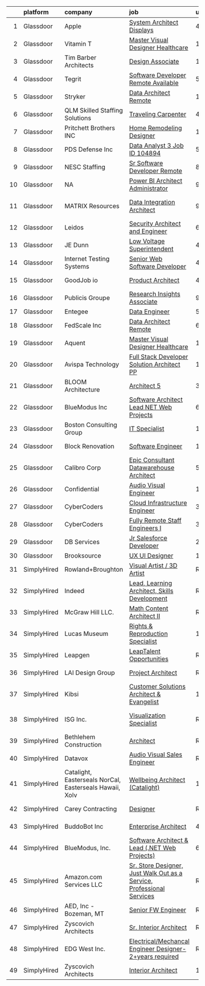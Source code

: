 

|    | platform    | company                                                 | job                                                                                                                                                                                                                                                                                                                                                                                                                                                                                                                                                                                                                                                                                                                                                                                                                                                                                                                                                                                                                                                                                                                                                                                                                                                                                                                                                                                                                                       | update_time   | location                     |
|---:|:------------|:--------------------------------------------------------|:------------------------------------------------------------------------------------------------------------------------------------------------------------------------------------------------------------------------------------------------------------------------------------------------------------------------------------------------------------------------------------------------------------------------------------------------------------------------------------------------------------------------------------------------------------------------------------------------------------------------------------------------------------------------------------------------------------------------------------------------------------------------------------------------------------------------------------------------------------------------------------------------------------------------------------------------------------------------------------------------------------------------------------------------------------------------------------------------------------------------------------------------------------------------------------------------------------------------------------------------------------------------------------------------------------------------------------------------------------------------------------------------------------------------------------------|:--------------|:-----------------------------|
|  1 | Glassdoor   | Apple                                                   | [System Architect   Displays](https://www.glassdoor.com/partner/jobListing.htm?pos=114&ao=1110586&s=58&guid=00000182c45f5eb2a8f478a07f3e9b8d&src=GD_JOB_AD&t=SR&vt=w&cs=1_f690fc99&cb=1661151961219&jobListingId=1008077467959&cpc=8795CF9063CD573D&jrtk=3-0-1gb25unnmkltf801-1gb25uno823j4000-f6e0bb59fa7eb378--6NYlbfkN0BvKrLyj5gPmtZO9T8euul8TCxuuKNOtzRJOomxnwSEodTz2Bc-sPZlO_uSwsktAehyhpH_b5XB4iipvv8w3ntpCVW__GQyEMxE9fM-fu7zEQTzS0yryx6pOlmEuUA6DAKm4GRTBJEBnvr5qz8f4TT7aA08eWVXPEGU2RiMfzVxiFzJ0NLkoTde9DCK6EAEA-AzVl8bk9hFXvJMcDspVQsdaqk3W6Uu_jsVF9OTcKT-TxUGQyZjbhpsbLYACdA5-2zD0zGhj7PLpla7I--a77SVQZvyBdTpSEMS5F4lOwffcsI-VxgqLE8UpUcdK3J7W1-mfrgbMAEHngfLENqzmtUGtZqA2lQhpROL7exfkTZe7EBsuwDPvTor1RaPZihzqIuTITTgNiGrR5FehrkLlwCnAgjhEcXGEELTJWtTcvLmtpn9wuvBTlxN7JBvYmhgTCm9iYlECzps4XUap-uz6JQy2dje2oTojrs4-IAwgwPySdRYHRbJejcuvPC9kV0jqwwqOrwuQ8qGRQCH9pv5Q5uOUdRknxfKmPd3xow-gifQEMOc4Y2rQWrHtZiUtWrrF6w6d7QaDDS72AfgjHgTUPLakopvtxtax_8Ks16c95rrEATLmhLvYdIIzI9HWxXYTAlEqoZA8OGBJc0_h59bKagOF1Rt4VCUrNcaG95WRTMkavCEYqnB5NebG7GbtrxfJgqsTMqORyq4M-3tfR2k8UNBOLKb_8FuM3PCP1CWZ2rIr73BUBNkhD64Evi7iZYMV1HbdO52_i1DLDxaa7hTsuiyRtezcsg7uQxNklPZEj-oI8DWFxHpQO0xeNS1XS3dAgz6v7ssFJOdYgHagpeRHNwsMxtnOqQ4mk6Tls5BbDoeosaEePZnMIrc_ixGsfLTX9pAUswB4_ldZwZJ6M_gDJ_arY1_f2Z_W3UsocYsN_bcBNNs3ZNEGjMeDiejPoz_LsRfzeeJwFyeOg%3D%3D)                                                                                             | 4d            | Cupertino, CA                |
|  2 | Glassdoor   | Vitamin T                                               | [Master Visual Designer   Healthcare](https://www.glassdoor.com/partner/jobListing.htm?pos=125&ao=1110586&s=58&guid=00000182c45f5eb2a8f478a07f3e9b8d&src=GD_JOB_AD&t=SR&vt=w&cs=1_22a3fc8f&cb=1661151961220&jobListingId=1008063446724&cpc=334ABAF5D42DC775&jrtk=3-0-1gb25unnmkltf801-1gb25uno823j4000-c7903db1b94d95aa--6NYlbfkN0DMrcEu7yrtATojKJA7cEzGQ3FdRGWLh0CZQInL4ECGI6k5tN82kdM0OKoro5eXmjp51-KKz4fn9Mm2VpqJDbrB-IsJV-mFwA1MuEDsDQKKgomY_9Cf8EZZYnLbzJ-UVw4bcEdPy9ghwAnchkPPzqv50ge8kL1bQCgMRWX0W0qzJR3MsJaRAriKhjG3hmazwv-fVYZgvw_Bmev4FZM3qPv0vmHZVpvj9AwrkBIciIhGSSQQhDTsPQ6Xo8JVH3pGWImApPeWY0U4cGb4nXA5EQd1VAMU0iK3ac81qvntElsZelF0GjtPx_BtINdUr2dXGCPDpac2U77dJPv_jtuDluNA3wANXXQh-diVs-pF9CwrjCw6VO7wcFPmNzuQXoksjBa1y8oPLieTWZh11azTRnchym_9fkvUtPeL2847rqaIN2SPt2bphlGAMbZt3iMmcHhIWacfvZdrgZofPvGdNTFT7KlCGJj4mlk%3D)                                                                                                                                                                                                                                                                                                                                                                                                                                                                                                                                                                                                   | 12d           | Remote                       |
|  3 | Glassdoor   | Tim Barber Architects                                   | [Design Associate](https://www.glassdoor.com/partner/jobListing.htm?pos=105&ao=1110586&s=58&guid=00000182c45f5eb2a8f478a07f3e9b8d&src=GD_JOB_AD&t=SR&vt=w&ea=1&cs=1_8f706f00&cb=1661151961218&jobListingId=1008067407494&cpc=3490D71336BF6258&jrtk=3-0-1gb25unnmkltf801-1gb25uno823j4000-f8bd31463f2ea918--6NYlbfkN0AavqT6D-KrFs7weYW80bmXZh14RGnem_zFPjvuR1A17iieoN8hpbuztd1PTNH3zfs7E6J19HmruK3iImlsHJkZmA2mfTlojSAMaN7avqNmvPlUtgvejSQU6rySOjsdctvfyFkE3rSQmowB0p7yf1Sty8gI3yCILmdzKFdJFolSJgrVp8VvyTc5hLXjpddv86FeTHQxRL8vrxzAzOqT8oIKDG8bvmsmm1JOLn4_U3oshr-P9U4FRBxOlJlVcqLkX2maGyWdt7C9rkw1v0XFXCmarnR6VVp_01wR9vJjZsTZxmfi8nGktzCSQ8NbPqv2DrT0Guh63aJOLH_6xD_RxYtJ8JEP1n8LNfx5YrjFzpKTq383dgnpKUdoSjD_v392YBermunVNUqmSgyZa5LEUI6D_SjQTzFO742ZFiTjzOPzQy_8vuKCXv0PrQMw41rdpUcEmi-z3sreoGDxoNQG0COCZUwf_T-pGpmIVbnSl-HJ98KW-gCZftxX_RWTzznm5o8%3D)                                                                                                                                                                                                                                                                                                                                                                                                                                                                                                                                                                                 | 10d           | Los Angeles, CA              |
|  4 | Glassdoor   | Tegrit                                                  | [Software Developer  Remote Available ](https://www.glassdoor.com/partner/jobListing.htm?pos=115&ao=1110586&s=58&guid=00000182c45f5eb2a8f478a07f3e9b8d&src=GD_JOB_AD&t=SR&vt=w&ea=1&cs=1_0d27bdd6&cb=1661151961219&jobListingId=1008074129417&cpc=6FC5BA77C9A4CD78&jrtk=3-0-1gb25unnmkltf801-1gb25uno823j4000-31ea58efc222df99--6NYlbfkN0BYTXhm1cbXLAspEfzBkuVxq2TVVktJReCYtVkqu0WvP24Gm3Dxy7MDa6OJSrO0xO6C66tfxA8ttbJfLdpWJkOgdtvkYOy2-vXX6QsvaM9J3wudpgQJfabM3wvw393EsEKyI2j8r-2wX6ovTATJdOhRulDCxWlu-ACK69X5QuY6KgD_QcQy8D0VRgb4a4kmfd1_8srjrwHan_8ds0gBR0_R08sk2AdzKdjakGZfZocD2BSMR-7TPg43lOxqCA8NK5Rbx_FXXsBTmx_8RnjszA233sjtZOdi7Hl70GsX6I5DA1U-EkMg2k3pht0Xc25N2LpJAn2q-wY4rLQepC_cc9zS_adXEwbBko6QGKtr9NpjhmyM95e6Bt4orHfYM-HmxbF4AVlsaC5OoKWxay1J0HxmgLlgVeEl7r424byjjRk0R8ZynnTULbfZ6EtM3emF_zLzagKzaDSYtZoHJSmSDakx-CsoORhxa2EqRm9fTOjfQILvZ4WVkKjiqjooUBZU2ZxnrE1U4NgIqw%3D%3D)                                                                                                                                                                                                                                                                                                                                                                                                                                                                                                                                              | 5d            | Remote                       |
|  5 | Glassdoor   | Stryker                                                 | [Data Architect  Remote ](https://www.glassdoor.com/partner/jobListing.htm?pos=119&ao=1110586&s=58&guid=00000182c45f5eb2a8f478a07f3e9b8d&src=GD_JOB_AD&t=SR&vt=w&cs=1_2daba5ef&cb=1661151961219&jobListingId=1008082755386&cpc=654405A9B1E0A9F5&jrtk=3-0-1gb25unnmkltf801-1gb25uno823j4000-362a5d24adb281af--6NYlbfkN0DDb2HBbdgERfTLVhW415YjhZ7zErQZ38tY3lCcTrqyrs2mBnBskfi5muEc3bbt5s9YgCohieUqzyiblkUs2gnH74IpCJFrwLLP8gGQUHefikZRha4SQs5dkOc2U_vd9wydn5yech3fHou46ZKilgXhpCYtNjC7A0Jy_LW7-EA05_HZ8hZgfM66dLYE8Z8jqwNeEGbA1p_4auh0EHrUMpkM_6MZ93BbGXp5L1c7b-lZcjvrPW6EGadtTwGCZJn9Ai61bR81CN6EeSs8OeOrJih4UGdml7F5bYczc9uqbWkxPrwtN0qNklKFqV-G-O666mMrmeAfhLc1PJ4wTUcT9cS5BjCM3t25TfJh_aLd5mmVaiECaHyTgjBzsFzi_EHKtsGhZwxbOjxQEzSs5D1TOAa5NRDnKNv4B9zUFkX7wapvLDmWlrNRw2RCID1RAOVMDz3KVie79mOBno6XaeT-OK60nAEkidfWlhRAc2ld5eFbpgsGPN6LEzOna37NEHFb6m8Xklr5JDHOoOBWXxBRyEcDXyk0mw-X5ZKqPH-fUdGS-ATeDQKmnMEfzkUPKIFP9Hscug98i-dASUkSnN4ypZSxC1OwGNEJVwLTMVO74UPsw7YwZ0wAY2HPIbaLuJ4byMc0Weqvz6VdV9HL80E6Uu1TKHH-FLmg8f9M6FDzP1gk3-cK5Y7ka1f8pMnJBOSEEZ0k2kByMnxfujeMabKT_FFmtwgUwwyamalmBbwO9Qrkp4ni6kVV8JJx47mQwlsQ1zhZl4wPiymnhW-LfgbMVl04203E89pCl5zYErb2q2RMw7rz9wmRPk1iWrEtDO-k98-TLuANZI6lqNtriq_s05X4LuFWjHYLUI1nA4TffhfEjMtXqBbA2upbxSMCkpAgd_tA3U0XOjGyJ2OC1JFRtTFqH2HJrTR5bFg2BoFWYnS2mIit7G3xV69mF8oMFVCC102x7jlp2UtMbsM3ecyeQpKfpfF92LNdtN5ZmTeZSaIWctXPKL0JkOZMj9FaOGEXcQhutZFNGxDhcmkUNn9FfAUe1Pa5QsvU1EHkUey0W_nAJw%3D%3D) | 1d            | Michigan                     |
|  6 | Glassdoor   | QLM   Skilled Staffing Solutions                        | [Traveling Carpenter](https://www.glassdoor.com/partner/jobListing.htm?pos=121&ao=1110586&s=58&guid=00000182c45f5eb2a8f478a07f3e9b8d&src=GD_JOB_AD&t=SR&vt=w&ea=1&cs=1_d4ff68df&cb=1661151961220&jobListingId=1008076516864&cpc=A0637F14311B9419&jrtk=3-0-1gb25unnmkltf801-1gb25uno823j4000-00e2e6d384b6cbfb--6NYlbfkN0DKXaRfeGA8wdsD9O9dFwPagCIzD_QSZuBV7hg2kQ2Cn0S1nlYJPUEizikJYWf6Un9Upptt30VYJwwPISGPwqcnT6evENpVPauwHuzVK01TeJzUWgidmsxK680gxr5L1MvL9BlOdRUNckk2_TNrvxJi15NovyqO7uiVQTbZCsidG08zJLjff2JPnaPVafYhaxt3YrP8k-nxonNZtBZreGLChqfzeD2BbYzi5EM6NSmozLYq4R8wwFWs2hSQieTX3t2b0o9KRM3jTqYpM1peA0V7tereIuaiIS6G0r9cVn82B1eTW-VCNzD_C3XUmr28lkXksJC0jUX97cTcdMaVOOMidHKtAaT-0D-IlmbQqn9ShqObCIbE1Oizkien73BJeeauIu4Sc4NQOss6WT6qVeQWuqA7wbCQ--e398XrlrnaBiEJu5wHqqsrNnVi4wLsnP3ipGNPCfLfBIgnO-F7rPWRjCtyAqWU62zQwBsfKjS5m52FmYbjWoJcaPRXC8KDuXjBN1x6Vxtwbw%3D%3D)                                                                                                                                                                                                                                                                                                                                                                                                                                                                                                                                                                | 4d            | Oklahoma City, OK            |
|  7 | Glassdoor   | Pritchett Brothers INC                                  | [Home Remodeling Designer](https://www.glassdoor.com/partner/jobListing.htm?pos=103&ao=1110586&s=58&guid=00000182c45f5eb2a8f478a07f3e9b8d&src=GD_JOB_AD&t=SR&vt=w&ea=1&cs=1_896cecba&cb=1661151961218&jobListingId=1008060278978&cpc=F247FBAC66CE5067&jrtk=3-0-1gb25unnmkltf801-1gb25uno823j4000-63bd5aaabb883808--6NYlbfkN0DZZww-p_mr8GWlqIRBY21Wjl_Fk3kglyx5_HcxykVqwSsECBUlGZCPqJlhYJV1NKCtrxq87MV3IvxghsId1mIUdRFdPn2m3ZGInI8Yd7cvkTEKceEscubKs9_mj9SasMefID5h5_rYlWFLJahdnVMVv7FkZOVfSu6GgmTj3gWzaVK-1gxC14aUT9iljIVc7KqzeO0WGSk2RY9dV5XEUp_Uq8hTp0XOJQSTiSehWtb-cXPzYW58pPatQB_2iNt567ZAwZu3aVbkO6QjCsameQTqTVF_7lf44gWfNf9XenCyckX93x9dFQhPFTPRJRCKHkqYT3_opRSKaVMCuvRg40z8t6AbbfRwqProZFcByyp2P3oYggzKEVo1rX6pdchreM4P6xXHxr-smDMocxrPz4OfVIZdfxSYFVbmEfjSrzdDbPVTltmWxhhvvI9hh0aJgkpOI11C-qBctPRDpwRSxSokyMQtjF-CC-W_VPX5AZqgF2L8z-eR380DrrMsdF_Oh-Ehe5_KlJ_pbJauVOeg7pjT)                                                                                                                                                                                                                                                                                                                                                                                                                                                                                                                                                       | 13d           | Bloomington, IN              |
|  8 | Glassdoor   | PDS Defense  Inc                                        | [Data Analyst 3  Job ID 104894](https://www.glassdoor.com/partner/jobListing.htm?pos=129&ao=1110586&s=58&guid=00000182c45f5eb2a8f478a07f3e9b8d&src=GD_JOB_AD&t=SR&vt=w&ea=1&cs=1_63a51920&cb=1661151961221&jobListingId=1008074240067&cpc=334ABAF5D42DC775&jrtk=3-0-1gb25unnmkltf801-1gb25uno823j4000-489bbf4bceaf57d5--6NYlbfkN0BLQ6hkz6GMEPsiDV6dZwFY4wMBUE_AioakCFmtqBrqGrxCtQ4UOaWb1H3TF5yZ3tjqQyMUSFlADTSjqazXr9_wuFfIryfEO0PmnZZRvkVr52_puW6ooDLyWZMuR9qBKnpDZnNDX9tckuHTsDTRjNEUdXR-o1_N-9AtAT-Xtrlt-nPhTfkoBsi7yORQ35rgqP9oG993Q9nInEGDJWy-cpPy-TXrPgjMPJjs2t49IkNuPIcIgNEqDBSkIVCeptlYqShVgMQyT97s4FGfw778dOIa9xFONhD7KZNyqk1xz2333bIGzdtJNfDP3o8xqrDaEAXZ-Uo6srpebJcWthxzO6G73Nb4ESAFzjLSEe1q3458T4-AO4g7mKrT4uKDt4as8VkQ_45NWr1fl8yw0JmprFjTBItmhsrGjh2RQCzr6s9Dx9euNwDdf7DFfIp9q98xsRkn_tXSevAe34Go-rEt9ELYBxQWsKUjg6pQdAlM-NSq41M0-8Q9UQYTFFLafJefJBZ68mtNrxYD3w%3D%3D)                                                                                                                                                                                                                                                                                                                                                                                                                                                                                                                                                      | 5d            | Orlando, FL                  |
|  9 | Glassdoor   | NESC Staffing                                           | [Sr  Software Developer  Remote ](https://www.glassdoor.com/partner/jobListing.htm?pos=126&ao=1110586&s=58&guid=00000182c45f5eb2a8f478a07f3e9b8d&src=GD_JOB_AD&t=SR&vt=w&ea=1&cs=1_ec8b77ae&cb=1661151961220&jobListingId=1008069692250&cpc=451933188B21919D&jrtk=3-0-1gb25unnmkltf801-1gb25uno823j4000-6c5246348ea2b081--6NYlbfkN0CZaM3qCFOpL_Lemb3iVULeNtfhWBcbvvoDwAxh7TM4kSMvzkrej1P0tLgb1VjA5MIMDSRArbB1jvfFefeV7ppSl-U5eXZ9C_BVtKecR_nZOvdFS_IJHOEMiIHImEfShpjUArkquuh7tr5FmiJ-z66GqfzzITiLsfiNJMfvVTU12ywyX9HasVj338PwewgMoQJKi0WWJyNH5wHGZNrogBYSmSBSPgD23-SKQ0MSgvYxIJCT7XJKI9_52JLef40pqLgAJ1VvpupBBXkjHA5eNgM0MBf46QO3d0dGVxtiQypYGvjvFMqKZav8Pj46eBCUYrnTje6ksYSi9E5_QA7BW_dkyXoe97kP3PeIB7_MWoAY4l7pLGTmKS7iWRjlZj8Z0HYH808s7FtvLPBxMQn3rJTc8W6EEeNmB8hLBnZSpnmCEDofeFBm2jElJiesLn_BisJMm1sUYKkUZqAbY0LIdathXoE12cJkgNiYFZXw7YmfVraRJzY36FRnWluVBAZPe8yTTzWRMAYKXg%3D%3D)                                                                                                                                                                                                                                                                                                                                                                                                                                                                                                                                                    | 8d            | Remote                       |
| 10 | Glassdoor   | NA                                                      | [Power BI Architect Administrator](https://www.glassdoor.com/partner/jobListing.htm?pos=116&ao=1110586&s=58&guid=00000182c45f5eb2a8f478a07f3e9b8d&src=GD_JOB_AD&t=SR&vt=w&ea=1&cs=1_40e52c97&cb=1661151961219&jobListingId=1008069089979&cpc=56C4EA4A1A191A49&jrtk=3-0-1gb25unnmkltf801-1gb25uno823j4000-23f1cd14e682bfad--6NYlbfkN0C0ypVDY4-8ByenE0etoQUbEbmqUK4CxMugKcitdDNcCV-e_S8PxCvOE8W52me5AlISrs2ojzLyL_StD4M3QQyFFP38fAVH6k6UB3--yGC9motAeAsZK7DuUftlnm3Ey8s-jTbcARPfdWFOmNRWPHAIr4CSoxpRLRKVNmr3JWPIcI0eYmafDYT7LffR5lD_4z9_Wd2GS5wgheqq09aSDCdZYgofr7cBL9fiuuZubxvab6-UtthD6zE6XDcYdt8w77tzFnPHPW94fUyWxOMx27sU4ayIjHarNjj6JjAF2E_jI6fVZHQ5Fmghxzq9wMyD2e7VqQossz_ZoJaw7sacWqDiF77tdPwkkWMPVwbTajJEeyrt2G0ESWV3gVza_FkGnj4jaHy9SV_0oD84ux_Ki31ctbAW7aoym1VYCe1NK8235BH4zRfB5C49ACp32sV0ZYmC_1kX0PK0i0FxkR7f6cEDAlZ0StT9FQVa2Q0b1GdDy39CpCDNDY1aNHwEHcspLeNQhMPTZUz5c2ZsYXamen1N)                                                                                                                                                                                                                                                                                                                                                                                                                                                                                                                                               | 9d            | Remote                       |
| 11 | Glassdoor   | MATRIX Resources                                        | [Data Integration Architect](https://www.glassdoor.com/partner/jobListing.htm?pos=130&ao=1110586&s=58&guid=00000182c45f5eb2a8f478a07f3e9b8d&src=GD_JOB_AD&t=SR&vt=w&ea=1&cs=1_ae4c7e5c&cb=1661151961221&jobListingId=1008069361795&cpc=3BA4CE39D5B5DEF5&jrtk=3-0-1gb25unnmkltf801-1gb25uno823j4000-260257a4b377b842--6NYlbfkN0De5ppvndiyxA0pMSLQzOe_j9Mra0KF_8EhxTxOKXtZIfhM20E97mGJuSEbq9mCfhgcJNesqvsBY7kWyq7Plvv1YKLtyqiJ4rtSNurur6LO5ji3RL-LQgFdrHrVJVNdi1_5kjAHT6TJ-GdScHz5nMGgPNup_K22F4XRee-IUgSWE3__rUTNcOGt_xK-_PJCWbWpWbiOYjMhc72cUvz1crAGQNSJf9Z7nxAPD-N-1S83SW3w-12qcM6j8soAAzygl6Xru28C7HmTw4xbrjuykosVbj5uHGAXR5q2en8sE8ytdJTS06nkRu_76ESkmBs2Q68B-2Qg6Tz8gNRgpO1clhlkqz-TbpgxpVrhYj5qoDF-jYuxCE60oYdNGPoRiNvBe0zOYL_vJpK49OWZrcZlBicnEjoqAdr7LEp4_D3yRzaIKIeCXTPcBjCH9Rlh_G1s2UzGUhhOjNEfuJoFedPfea4-eL06Qnh-KWD6HcY36BWRDG1iOITmp9lMPLYqP4UhWPBjicbGuBbo5HVLCE2jlazaY5dh8eKUm2A%3D)                                                                                                                                                                                                                                                                                                                                                                                                                                                                                                                                       | 9d            | The Woodlands, TX            |
| 12 | Glassdoor   | Leidos                                                  | [Security Architect and Engineer](https://www.glassdoor.com/partner/jobListing.htm?pos=110&ao=1110586&s=58&guid=00000182c45f5eb2a8f478a07f3e9b8d&src=GD_JOB_AD&t=SR&vt=w&cs=1_cf4cd97e&cb=1661151961218&jobListingId=1008072241063&cpc=BBD63848FB84346C&jrtk=3-0-1gb25unnmkltf801-1gb25uno823j4000-514829633d5892a1--6NYlbfkN0CZUO70VSdYKA8PR3jfrSh5ljhqJhfDt0PzQCMubt8cRihWbmqO_-Ccw6DGinMZCyJNZYHl1U-Qw2gY8gUwfG5N_yozHr8lFdihIOCfHHMXFRy-f9A6uTct50S8kxQFGRH-EkzTloDGtlrHVOpx6Uxs5-E5lurLFlD2mAlZ3JMwWe0FRQs6-7T9n95HD7h-aor-xt_EzjcCktd90TijaSQfcqsu9RFBZ9cIyy03moqaEKN7-aQUr-Ijcs9L-mfmedpz-b-ta6H_lWY81jBsoJsPZ4C3_7VVab03Kjiz_96tvDC4xHwBeJCmzR4MtAX61UF-Grle6r12WOkreN_Vw3NW_7iwnR8pxR712Xqz78r6dheGUXRe_0j-nB0Wa-3Sh1kS5JLxMcctJUNcGCf8lrR51vRhu-giHLNyJY6ZzkW_3YexBvHGHKxIxputuMgSNvpsDnv3pJ1PPVU3d8iYtqv4zzkHUK9muVTfhDs-w1DtNheAHlQrfpR8kOSMY9Hf91do_6z2kA1qEZxbMp0wH2SGfgpw4qXDrKRHMDfc0-KLoH8LcTabqagiEf9lbmufpI-kVGbgCrTIHIqFmhargYu3unOr5iEzbKeDn2eSmfCZLHPwat9pcugUBYNrvLiF43E%3D)                                                                                                                                                                                                                                                                                                                                                                                                                                       | 6d            | Huntsville, AL               |
| 13 | Glassdoor   | JE Dunn                                                 | [Low Voltage Superintendent](https://www.glassdoor.com/partner/jobListing.htm?pos=111&ao=1110586&s=58&guid=00000182c45f5eb2a8f478a07f3e9b8d&src=GD_JOB_AD&t=SR&vt=w&cs=1_8cf1313a&cb=1661151961218&jobListingId=1008077254171&cpc=F1339989C5CB8906&jrtk=3-0-1gb25unnmkltf801-1gb25uno823j4000-a0287fd55d88ed57--6NYlbfkN0DYI56SX3EopSa7c9qv4Wdygz2nQUpl2yirCqvJHtoCg2fNm5cSUWLUZFqR96YPxWERBZb_NRDhrudLW2Kc6qRmL52M3d3PNm3Mmitn4U8VPikStV3Gphy9Mmar7b0eouumUxCsRL7wrke6qR0rcfD2msDaEPaP75-tkiV6nd2hKZhAj1URgwfInyFVfmGF8gk-UO6keLw5vkMLPhE3dUXsj0TKEtRrYKkEYEMaxpJpmlMFkHlLhxXMlJtAn3LjX2_QI3XkvPOL_Wvw6eM8lEnit34b_bxqEJlzukRwuUzBzMyZ3Cx1DsHXzRy-rlUev-FHbzq_zHrjY6dXfTv9WRYd30s29KTmgGthejGmio-u1uXzaepP7EVeePLlqOZmIfsKBohkPMIVDPVnyktYiG8cOVMhMtJjS8QxGvDll1Pt__4sWiqkhbqaf_3uiG1blra9CwX6QU7qSi31VbWf_fRM-w6DJlkwyywdEQqV8h1tPfxJYPeNZdcwkJn-vxagJdKoCD2Vu70G2fKVp3aDrr80bjAUuQjYGI4F5m_8abzKYAoDjxb5HefBSU7LbhMS1F2Fyd7WZcMrVmrHQgK3wg6NO5tUZcpzyH0%3D)                                                                                                                                                                                                                                                                                                                                                                                                                                                                            | 4d            | Iowa City, IA                |
| 14 | Glassdoor   | Internet Testing Systems                                | [Senior Web Software Developer](https://www.glassdoor.com/partner/jobListing.htm?pos=109&ao=1110586&s=58&guid=00000182c45f5eb2a8f478a07f3e9b8d&src=GD_JOB_AD&t=SR&vt=w&ea=1&cs=1_81798bb7&cb=1661151961219&jobListingId=1008076406966&cpc=F1F9710DED3F09F8&jrtk=3-0-1gb25unnmkltf801-1gb25uno823j4000-a7b452bb63057b6a--6NYlbfkN0BTy4Vq3kUv-8E8fBOrhZt-7WJQYqv7u2ur6JnxlE7nq0Vi-lP5L835hrw_I1YmB2VU5ZPvCw7cPxiWpdEhqg953uWLN03te63iXEQbC8GQ5J0S0XGyXiWpcWQH1L7_nClidTCKW494VyvibW0Sx0nMiuaXQ12g_d0jWGpC5gwM4cDlkfAfFx6YoY9Mfnp_AHubipsMqhyDJH4V87dVAR6G-A0WfBEae1iRgNTaSuQTNUBVpLvCm4qrQVfUdtjGXtzfgCxCpBj5t2iYbVEH97eiFjg9luE_K1sKDoLgJlEscYmzNw5U3Y7JdlwoI0v0R_c8AhAvHT8H0rUynjx2ZarKfI1h4Wr2Km0yFU_RciYMsgdnMABxQrfHXr8FwHstV6RhvUHcpImEekxj6s1WxNRZTaz80vALfzpaMDSJBCDWVJ0SKfnxbsQdqjsdzBQVAvqyCQelZ2us7m8hatbzXxtPkydTA7hwnicUnt6dY6vcx-QrcUue1OnNxkdxSdvgQJFhHmeUjCuQWg%3D%3D)                                                                                                                                                                                                                                                                                                                                                                                                                                                                                                                                                      | 4d            | Remote                       |
| 15 | Glassdoor   | GoodJob io                                              | [Product Architect](https://www.glassdoor.com/partner/jobListing.htm?pos=104&ao=1110586&s=58&guid=00000182c45f5eb2a8f478a07f3e9b8d&src=GD_JOB_AD&t=SR&vt=w&ea=1&cs=1_3e0eb6e3&cb=1661151961218&jobListingId=1008077013812&cpc=9CE383C263CE1797&jrtk=3-0-1gb25unnmkltf801-1gb25uno823j4000-be8195c771d23e7e--6NYlbfkN0A-eM-8zQmqxQkbCPpjyO_R1nvC3dWyZdH4WDfPbAqpRWMKG9vGIfMbePwRESgFm_GTtty7-doaqSUm5Jw5pYkUIGY4qvaRbhvM4-N4BcYfBXUKmVjEDcQyXmfyqcS3LJzFGzh4oqHDxJUcX5POxZCiZLtmYyIghOs0hEzXV2Jau4Y1GKZlF83jFUM9Qh1bM3M1Bb1NqacX_jcOzyquFaPdhlSabo2T3MpEs6ctlkFTKfg8Dmz8UszmqPeV1krVlfIsL_I42_dfsPEg-6gR-S0WNaG0ftK011OXS5Sjr8nCRmkKsfieG3zNJpqlBdp34txqUfdD5W9RsLcnfWB9Ni31c1vlV1ntwQfu-GDAYrHuGKggqjlf-7Lf5IU8liIMce9pwG5E42J9_PAvj1PdTE6-dET4QzrIdhWBgOJ9b2Fy4eAEUiJJVNFCewwZqcgRHlCHcx2c77m0Wo8cZZks_fiNeNXh2lJ85sy6LTWWkJkKT61gWpvAbyEA5EmtbwD5688%3D)                                                                                                                                                                                                                                                                                                                                                                                                                                                                                                                                                                                | 4d            | Birmingham, AL               |
| 16 | Glassdoor   | Publicis Groupe                                         | [Research   Insights Associate](https://www.glassdoor.com/partner/jobListing.htm?pos=118&ao=1110586&s=58&guid=00000182c45f5eb2a8f478a07f3e9b8d&src=GD_JOB_AD&t=SR&vt=w&cs=1_7e78be79&cb=1661151961219&jobListingId=1008068705966&cpc=6BF42D0955AE9A34&jrtk=3-0-1gb25unnmkltf801-1gb25uno823j4000-0d88b01f221b7e96--6NYlbfkN0D_XFSRfOpY7hhzl86VUrgfgdzYRVdqdkK81Ka1OFk9uoBeHTQ5PA0c8DCk8CaDkiYe2LGuFCge0CX6fOQjtHQ4IBYP7sF9gOSAz1A1uDHCTJvYnMsY7VSjxmRPfPp0TuZd9ViEeqw3mAF_7m0zBq8nF0nCeXQoECr_qAGb-4bZ2pfEXjCYEPYfC06MtxPvvK_ve0GKItZMeuyrjiC3_kMFMxc2NYlsmmlrr_5qz4PPfvl5xCpp4yuYQrasQ-p2MDteJJqvUhANWxKFFtrqB8GklASyWs8JS-8d_Mf6KVSzxocFhMNbmKQt8PKdI2xdv---AN0a2FtKQKzszkSzhCOJH5EXC_hvZyiX-24lBOLsCil2ZR__v6szcnr9EO2arD24QDPnXVIVEQnfRhjrwWYd3ijCO4qE3RxUSGvlcnU64n_wPlEUVQ95TdoD3DjE2KcZ9FAbLgdQt5OKLVMcnpsJmntuKg_wHatMeoSn0VGdVqFLzcwJA7efJRWP0OkM8DjjdcldDEM_NnwZ5n29xWAdfGWpEkhn_xOxaeQF0RcU67wPCesYmmQkDyUNzOqJYl5_Iq1QIpDtdv6p1gGsjVR-)                                                                                                                                                                                                                                                                                                                                                                                                                                                                                       | 9d            | Chicago, IL                  |
| 17 | Glassdoor   | Entegee                                                 | [Data Engineer](https://www.glassdoor.com/partner/jobListing.htm?pos=124&ao=1110586&s=58&guid=00000182c45f5eb2a8f478a07f3e9b8d&src=GD_JOB_AD&t=SR&vt=w&ea=1&cs=1_f57f5085&cb=1661151961220&jobListingId=1008074232889&cpc=AC285F3A3ECA6BB0&jrtk=3-0-1gb25unnmkltf801-1gb25uno823j4000-e7cbe3a1795ff9b5--6NYlbfkN0D6OzZjpD_hbicRkMZwNNvvxSeL23iIfvaC4EytleQ8zDIpz0YQ5KbISa7_Zvw6kCyMZD4bStI1QeKF093ZEsV5hWHg4ARXWiuP_oErj826hte1UIk6NEevCFDbOPA-J_hi1X_sGcuEN4MRbffrcKH0Uc9ay93-S_9T--HJgM5N1l14C5cwslQea8KLSP5yfNjVMqD9Z_J2tpNahZUmPja-cAqcetbKFxjz1t1IinR1k4QF33oY-WdLeBFYuklqJ94UdUrvZNes8YCuIdz8ViFjxI-ALtJeI3yzljLuHOnltczwH_6tgsc8CofXz2SRi4vMwkbuBGxu6ddQLIyUDJ8Rs9r_8ITwcOp3Nb8-Lqpif3Ct1BYAva6Im8FIIXCyWG4Af6ttrevhwbzSwimzBVFjd_NlDlS4KTknRNUOa2P8HaqQd9WeJPvbayZ1vDd6CXlpBKBKgIb5sXh74AJiv49uOREt-OLb-lEzLTFyv0Gd_7-C7jnFKl5VayW7uRx5Ts4%3D)                                                                                                                                                                                                                                                                                                                                                                                                                                                                                                                                                                                    | 5d            | Remote                       |
| 18 | Glassdoor   | FedScale  Inc                                           | [Data Architect  Remote ](https://www.glassdoor.com/partner/jobListing.htm?pos=106&ao=1110586&s=58&guid=00000182c45f5eb2a8f478a07f3e9b8d&src=GD_JOB_AD&t=SR&vt=w&ea=1&cs=1_b23567bf&cb=1661151961218&jobListingId=1008071816059&cpc=E04C949A9101C6A2&jrtk=3-0-1gb25unnmkltf801-1gb25uno823j4000-44c5d418dc0d8167--6NYlbfkN0DdLn5tXN_RiyJSiFodarGZFJKa8s6F6AK0THPBWp05MQOFQCzoYzZx1C0PopGaGcz4qUE619Uy20V5pb8ZMxoatXEeKgzSCbKgg1y1vxWK1L-gD62zCNN1j7u8oWqaBghP1VNRZhGVxxLaw4bgkcsM5f3AwrwmICpyc9puI3Uf6hpr290iRuIVfq3YXYF-No0B2DYdaHXlzRl-wIBs1305JPdolDOQ6DvuarakrbFfKlzL-8k3S95OXjLxtuTwUVYvjicDaDaLW5NTtx_CD7spuPET3CtU32tcUifh5lWn6JFe3PHeH9L3-eX7hOcoWg3vbgXdvywHKtKH5_BjqLKTtU2-HFunDq4TfRFWY9fGiVPAwPM8FUK1FDHeL4X0zF8eFfBHRrgzCt4i1Y2L_E8C_IVhFE81re2NouagCDpSIXwbqOFgIAcPaUya768S7aAsgT6vI0R07AcC11M7ExBxDpla6nqhXS0Gc0CeFRVhrLKFLpbys-HsRoWiV8s9fho%3D)                                                                                                                                                                                                                                                                                                                                                                                                                                                                                                                                                                          | 6d            | Remote                       |
| 19 | Glassdoor   | Aquent                                                  | [Master Visual Designer   Healthcare](https://www.glassdoor.com/partner/jobListing.htm?pos=120&ao=1110586&s=58&guid=00000182c45f5eb2a8f478a07f3e9b8d&src=GD_JOB_AD&t=SR&vt=w&cs=1_005e2f4c&cb=1661151961220&jobListingId=1008063506130&cpc=451933188B21919D&jrtk=3-0-1gb25unnmkltf801-1gb25uno823j4000-0e164c813b2b93d2--6NYlbfkN0DMrcEu7yrtATojKJA7cEzGQ3FdRGWLh0CZQInL4ECGI9gD0Wolx9R2EDT7B77c2cTt9ZLyfmJcdhtmseBr8Fc7DlCcCGTbK5I5cANysgoSPHcI_A0ys3ypv5EaDWEUoVz-9MNfPzcjkgDoUNVODy-DkL81yajKS1V6w3lvY8YbiOZYxjo6db_YeSVxdU1gBncx96AdHFD0L5u3HXcUIiHORGe8QpDSD2b03xX0CJUVAwXga_dOhHPf2O5wcMpIdGiwslh0W4SBp68MxyTBK3-HChEcI_1s76hvTDRFBykLLNSeHvDkl7pwpkzEo6j2WWSYii-ny-Pij57MyXXSR9j2JLIjDf_YkN1AH6gmlbcScWHKXs3fOV_7rSiq5uT-_C2XNB5_P50fQhQoeFng3aG2ytJAFYUdbyFB-g5gdud0nZdBBuW2KhtI5rdgWx8znqN0V0TzIaryjBYW0y5c3Spr)                                                                                                                                                                                                                                                                                                                                                                                                                                                                                                                                                                                                                 | 12d           | Remote                       |
| 20 | Glassdoor   | Avispa Technology                                       | [Full Stack Developer   Solution Architect  PP](https://www.glassdoor.com/partner/jobListing.htm?pos=108&ao=1110586&s=58&guid=00000182c45f5eb2a8f478a07f3e9b8d&src=GD_JOB_AD&t=SR&vt=w&ea=1&cs=1_9e6e00ba&cb=1661151961218&jobListingId=1008061551530&cpc=AB6E7ED505984E67&jrtk=3-0-1gb25unnmkltf801-1gb25uno823j4000-5b6ce12fd78a856f--6NYlbfkN0Dj2d0qKPEJP0fpBViK7V-TZwXvjpwqshPgAnSSx4qW-KrhPkyDM9HZpLSjbx7r2sjoIbks9fnjmijRIrM5mgNahtPRp51IzBzgwzS3OFOJFekOZdERKPqDotoEK_Sjx9HFAVljBYVREWeROyLP1zyvF14PpnQ2-QHUK0Jlh4NYqVJ9ZvV4NKqhXyM0HMuCetIgIILwRmQVLApDr6W795BWUqs_F0Logy8qVMcVgLMP8H1BOnmEP9ebHYCFUT7phQ5CM37aXCSpdbLBfaD_eaQnf_90mHAntF3HEI-GCPlKmlwjFSM0MMFg27-cnt-Y3D8CF-n2JjylB9Q-UiBaHTqRgr60wmempHZQfFJ9CIkjcjKQdDYxFI0IH7B7Ud24ybFRLyLBZw9ih-d_ODEhKVh1NGkgF9uWvqURBkiqbgZyjodt1NXzJQ2COshiD-QH3EpeMptNEjD9JVAnwIFl3AeoxTvAK7H0p0c%3D)                                                                                                                                                                                                                                                                                                                                                                                                                                                                                                                                                                                    | 13d           | South San Francisco, CA      |
| 21 | Glassdoor   | BLOOM Architecture                                      | [Architect 5 ](https://www.glassdoor.com/partner/jobListing.htm?pos=102&ao=1110586&s=58&guid=00000182c45f5eb2a8f478a07f3e9b8d&src=GD_JOB_AD&t=SR&vt=w&ea=1&cs=1_f7e8d50c&cb=1661151961218&jobListingId=1008080060773&cpc=CCBA650747E70D68&jrtk=3-0-1gb25unnmkltf801-1gb25uno823j4000-2dd7d1af7da0ac01--6NYlbfkN0A4hgeKHdLyHgzaskNEvl2xXMVaueUT71iJOYpLYISQUCp9QgmWQMTvKiX-rI0aCl7N-e4QFIdpyUjJTx-Pp7WquQIS6qIzIw9-hLm8BQHOsiyd-SEykKNVBNFAgDIL0syYiF-8gPtgCD-tClMPJpLk4ML8LwxxTI-sqWmrtViDFvHzBFiXbWs4GOKccc6l-8vF9P0o19tBxWAm6Lbh1fKSawKW03RR2gkPzsoMh45i4EcQCcY_-6W3aFeec6V6xPnQGHcY8fEW7HvmJRCPm0wPmKBOycai_ERIlRXmzRWhgiFct-E6QAYwjGdWga7kdHdqKmT03EyMJuB-uyxg5zx-EPO62SRTHQpgUDaHL-nw--t7EdhuEIrbVUeirebP8B2zw4rOvOUt6Z2kjZpUyTgXi4_UMD5kCtQ-C3siLOx4Kmnq7yfhPUMizLRYEkBHDM9h7rskDHQSpxgGE_H8bqvLKHWwLRwYO1BHmcpmhOk5qzsONbaBvbQI66V0rTjd00Snmm_pHR4Z4Q%3D%3D)                                                                                                                                                                                                                                                                                                                                                                                                                                                                                                                                                                       | 3d            | Boston, MA                   |
| 22 | Glassdoor   | BlueModus  Inc                                          | [Software Architect   Lead   NET Web Projects ](https://www.glassdoor.com/partner/jobListing.htm?pos=101&ao=1110586&s=58&guid=00000182c45f5eb2a8f478a07f3e9b8d&src=GD_JOB_AD&t=SR&vt=w&ea=1&cs=1_65738abb&cb=1661151961217&jobListingId=1008071889123&cpc=044532E45711069E&jrtk=3-0-1gb25unnmkltf801-1gb25uno823j4000-9c816cda65ba2e17--6NYlbfkN0D788tVLZnHYB2JKTLmCXo4PydfvtZKcdbYx6lxKaz3Iov1saO08cGSbGReU5qq07BV0gNJpewK4LJWrGIspceoE83w0GYjlHbCkXP51KvroFjxeYptxtUdW68oDI0caZJm4xCkwdGWrlymSiwL-hmvSw0N58PkehfKjwcCLjl0TT86Yph8wlpLAwTpY4XMBc3aLj_xz2lSuk3XthPLrPleit09f_WPWkCgTgMcM3Vs2T264mb1bc9KjL31I7pS7HcnEdBQdm9U50URNoP6htDkiGvXF5rwIUbUbGG4aDfEl9BhuDmfqquAGieMXhP2oPJvtpuwbbGvB2ZqSrW0L326d_bfzbXJU4Xhn9S-XVOu1jZb24yKQC97Hgxo59EFePP1d9Ct_d05WncVd2xBXXcE3vv0Rjfc9kVyj23QcDss5dSSiCuIvSYxEnLeGdQz1USSjYLM1e34TdPsSZQSSMSeAoELgey5uKgm-wgS1yNMWe2_RzJw-zv6pFuYzCcduW6uHAeXTocjBCize3jxbEReQuZyuxHgGJyqSM-wLFOu7w%3D%3D)                                                                                                                                                                                                                                                                                                                                                                                                                                                                                                      | 6d            | Remote                       |
| 23 | Glassdoor   | Boston Consulting Group                                 | [IT Specialist](https://www.glassdoor.com/partner/jobListing.htm?pos=113&ao=1110586&s=58&guid=00000182c45f5eb2a8f478a07f3e9b8d&src=GD_JOB_AD&t=SR&vt=w&cs=1_2b6a0ffd&cb=1661151961219&jobListingId=1008066607889&cpc=451933188B21919D&jrtk=3-0-1gb25unnmkltf801-1gb25uno823j4000-bc6de3c0407a4153--6NYlbfkN0DoP8nG612n6SaIo-6cBFZ4ajKscvbmOmjTSQxsFZrL9GCCvt0keq5zOVAgXX6UYAxqof5n-riuyVFl8mhul4DPcom2NNlT9UPy1-4xuQOIkERc2S9NqMgPMb9hNBwvorf0Wvh2wpzKzX59zdgmR9PsvSysVkfXPmNV7mRbao9VejCtG5QBLRrN5ncBJ7RTfNlqX516dKq_vDrB0E6pDkTSyty9qZf5g1RyiZ-_knsx25-35cvI8WKJOrtMf5Jb_zJYXXAnXMoOiPGCPWRMc6maXVfcjhW1q99f87Z1vV__kiKLrVCa7embKpke43bg_gGq5DTvwfZWOOz1PmnLqqkou4yJWd5qpaE9n8M3Yklcre3GiujfGHad5rLL6eyiyo2p4WLjrg9cMy9d5MGaVIeGsStupAr1EPndeL_WQiiByp1q4H9y7IWaokBYJYZze3dtHIo7aofQJW8UrWGzBR188k_5ge989pQfzdf08BougBrOooMqpv78CxxyAKG1fJqiGVmg0gGIRYpo_37F8KvceFiIU1wlKTZnAX1ncekBit6gjtPiGAPxXCTXDeUMgbg3WbjHqzU7fXMCQi3dSj23q6wJr1dvtO_7Xw9ioPXu6qjRkQ7WzczpoYTRYtdcCUHNrMr-dT0zltlEy6cTcSOLlBcMRBleXGDm1trOm7VXEz9O63QS2Qw_I6erhJJhRb7uB9xb2Jn3SoBBhT8mTJZJEx7cXuWoJtrJVwP7Oxe39dr7790VBgckBcwB3lrUY3bSwO0uHW7MEeOYOyhvkN3T7E71fB4DlxgkUWpuqdW7_WHHNvLRyatTDJ3B9alvxC9eceVDnU2C5-cixWHn4hgGuxqFIoiC5NNR9oWR8DnrsBQT6YYJYxXGVo8arZhQeABVIHE9qvEn9NrlbayYkXRv_lNzbJHOYvXYraYTBwmJTykDm35taqaNcogkOpMLXF7h0NXuBS3oVloTvuggQ44a_WjWOOGsatQB3to4T9QMgz5qnFMuemNOm2MJWwQwLxVRLD89COM6lV-9ch8Ywbla)                                       | 10d           | Manhattan Beach, CA          |
| 24 | Glassdoor   | Block Renovation                                        | [Software Engineer](https://www.glassdoor.com/partner/jobListing.htm?pos=122&ao=1110586&s=58&guid=00000182c45f5eb2a8f478a07f3e9b8d&src=GD_JOB_AD&t=SR&vt=w&cs=1_998a33b9&cb=1661151961220&jobListingId=1008065073311&cpc=451933188B21919D&jrtk=3-0-1gb25unnmkltf801-1gb25uno823j4000-d9629f09d642130c--6NYlbfkN0DG4ntHtB_rMsnfhgmnSvK2brktLme1L4SiDeJjQ-izrVOLqRJ5-yjEhSyAj73O13SWwd-5s53DCSSzGANGvNa16rGCUeCocmdbbrFvlq4oKeySxwYrqP-d_22MEew5-h6dMi9Uvbz4oDDQTJFDSYIsATuiO7CgED421d8tqQ2vYFRP1KERVi9Fn9i7fsAfYPQ67ArIWP0ph-BfKqx6tfg5rDji20u9F-Q783QFHnUidQ322Jd9tmSlO-FJnKKN1S3N62QNmYJ7m_124SA1IypwOqSYP4rocJ-RdxqzPkX8i_Z-5LHKsbNxyE9LXhBOjII7w20aWQ460n-515ssTdckwdWPN-HFiyyE_yBA7AT-LfTJe_GcksOufoVdZfVglvcQe7Jo_a2z9MuCqkjwSvKomKKKI7ceK74Xi0oqgdR65_V-5haoC08Hg7E-VWpOaToTxCl-5xgVZ4catsMFn7gKOeWUtwBMn7ILqyx5l1ul2UMfVyTjSw60oQwtRkrjW0QSjliOFmhFvSPixjZU7pL5HLPsJ29nQ3Qi_qutV-JYa3mjFxRGqUv3lbNY0Bwr-31hc3mMrjRJMI1UHdRJcdP4XcjlPW71eCMTv1ZEERM7-PKvvjMApMAoy8c3EQHiUaVwoAqUg0X7nJZVy_nbmtgHpb0BAs5YTEhwUL_gMySwPDXwtOGQ854O7dfpjVd-46OrSUE7nIN-oVFJJzN2dM_kWZmhEknDoT3-qSU4TqTkLI0dQPrqGL3NFD4h_ck-H2X1dCt8QR-entwRGhPBawtS9NPV9pXuDccCDEi5GwPuxv60cJjHRfZXlt_wLsk51nm_qaCe2dUZKv1WONARd1eOAaBcFxGvXps968FSlWHew16QEDN6Nt9Hi2TzLTkgMifmenO3IXtnUD-WFr9xpQ5XaOQ2melTtdBtsw5eSKO5q_g6y5IbqvwoDx8-Pnm2yd2GrRJRatTSmc1IyKj7mwRS)                                                                                                   | 11d           | Kings Park, NY               |
| 25 | Glassdoor   | Calibro Corp                                            | [Epic Consultant   Datawarehouse Architect](https://www.glassdoor.com/partner/jobListing.htm?pos=107&ao=1110586&s=58&guid=00000182c45f5eb2a8f478a07f3e9b8d&src=GD_JOB_AD&t=SR&vt=w&ea=1&cs=1_cc96f946&cb=1661151961218&jobListingId=1008073911699&cpc=DED3C32E22E90A94&jrtk=3-0-1gb25unnmkltf801-1gb25uno823j4000-8c665b433a38c29c--6NYlbfkN0Ae26WSjqEflKSpFW5v0V8tJkMKOnFqsLZKSd_3omWeuUndUXTPO-bKm4-DVDAA09Jbpu5kQL1Zhsm8vbfU2Wpp8nVLOHY2Y0vrfHt6XLxHKuOXw0eQD5SSP5nfx78emsA3pT-OQSMcSuxfbGcBsHbKRnpZI-i49aLpIp_ohyd_E4dt3rugovsBJ5Om7nDLv3LBjYIQjS6OmkPdPPpSL12o9t8YVbDz-HXWwaU7giI_UY93XvhjUeJYjCNq4bJgnMBfF1hR4kZHelEKzM3yTSM2pyBAusLf8bjpbkrS-g3qWbfGfioNSEd8Ja-IVtPEe4ea39clM9-D4LudnNTogCIPwQxMTpq9xixuEivfeHeeTeTdB9-L9J63ipjGSf8lU0tnAYwSn-0PN2jspxgBZeqyOxDQR_3-9BZ9wnC44RQAfEtB52ExqxCMS6lMarYO2iexz1kGFhe_JDWbDOjXKj4cGItNulXcpFJ0R72iO6fccNbhpxrDdrScLNz8ub1DKahe7SHTqYeEETgWr2-m-yEBdB2xNEr2jaE%3D)                                                                                                                                                                                                                                                                                                                                                                                                                                                                                                                        | 5d            | Remote                       |
| 26 | Glassdoor   | Confidential                                            | [Audio Visual Engineer](https://www.glassdoor.com/partner/jobListing.htm?pos=112&ao=1110586&s=58&guid=00000182c45f5eb2a8f478a07f3e9b8d&src=GD_JOB_AD&t=SR&vt=w&ea=1&cs=1_a17ef10b&cb=1661151961219&jobListingId=1008062904517&cpc=1120CD366D53BFD9&jrtk=3-0-1gb25unnmkltf801-1gb25uno823j4000-567ee4c891d83892--6NYlbfkN0CTwpytB5Ic6mepsrR0uM7Ax_C_brT6KwyC_6t4WJjhhEjd3-JudE3j_3VW-g3VyGsf3u9J_-qKVqAJ1BUVF6eOGcmk6PFZBYLLP2H8rzXXkmr-S8E3Mh0mhvQpPcEgsVMADoucsk0XILv5_axv6OeP1iL8_7eFpOj_jcwlIaDfVFHP0-DPt5uZ6G2BhTlSdpbGvgaQ_MAFzkZdwgX_A3Kmsccmb70qKz97eFITZcgHxeAJGmF9plPzkzNE9YhPe-kqu65QkUgCN0e5BY2Ii0Q-dV-1Idsv_v6IyJXO_pcj0WHlJCOVYNlsT7XjemtllW8XIxjyng8Fe_I_EAjuGYeIVTozRUWCLxSjPIXnwEO9HCgab8ozQ7izG7trLHskLwxy-MY-l_XHd3T0ozPu92onZmlJqBDkpGxTZIAzwnPlLaaiIjlgmgoNs-UTkSADpH7JRyxdj0P2382zX0aP0OA8CtlNShqTjbloi0MGaWdacjbTDAV3CX7nfyAeYzjKm7o%3D)                                                                                                                                                                                                                                                                                                                                                                                                                                                                                                                                                                            | 12d           | Fort Worth, TX               |
| 27 | Glassdoor   | CyberCoders                                             | [Cloud Infrastructure Engineer](https://www.glassdoor.com/partner/jobListing.htm?pos=127&ao=1110586&s=58&guid=00000182c45f5eb2a8f478a07f3e9b8d&src=GD_JOB_AD&t=SR&vt=w&ea=1&cs=1_ca1745c7&cb=1661151961220&jobListingId=1008078455258&cpc=451933188B21919D&jrtk=3-0-1gb25unnmkltf801-1gb25uno823j4000-ae50cfbffec24cff--6NYlbfkN0CpFJQzrgRR8WqXWK1qKKEqALWJw739KlKqr2H-MSI4eoBlI4EFrmor2FYZMP3muM0qEkCiVqr5R3KVwNRfp8UENUUzzQKV1pIQSOFUAPcT94_K5OjdDm_iHO4_YbqGQnomRY7gWIf7SD9nr_jpinRr1M11b7rPVSfBLvV7FSDlwwFDjEI9Qr5L_oJGuEPJhWKBkMrEE_xjVJL_W-LSZKLoWcwq7lBy2-1Jbiz_scLV7A52IESKAiyPuAAMxq7dBdB1wotf1AZtzkPDv1uzXa0YfVVOA-DyABMdp82rjHhYw7DfaQxNdo5TzB003lUVZ35XCijoQjH5QH2fQh2FjZpmV8G4Lx1vhNFusHyCoEwYeVkEYDwIut09Ph-dLvOMEUW_oX1w-6AdsJJQn_tCM6LapQwhizC6tmpdjC8zylP5-YhnydWkRv6wszinK9ZGGWbGUAilpw41trmEtFtCOM9MxSFUzk-N8Xk7nnWJMIxLDkLGGLZGr4n4th4eJswmZpU9owCi__PqCO0DnZzqxbgTxMS5h8LT_Qdr4ylYaMNNQVCBwB9RXbebh32hQy7fpUcKTh03fUh2NSc6mA7R1nX8ClQWJStJ-2JxPhXWsXD-M3cX_WPnaqYF3aUjaXYnezhXAuuhEknWWTWTJPhUSRNHjwhuxfKBQw-7ejo1-k7Vwg1UR1qUHRp4tY0NAjOD7_rOgOStSH-4WEIBSynDbYQqzWQG3lTLASMNRWWhn3QNrJZPMSYPRz2D_XWmr_qJEWNvEIkuIoagpDljitIhnWCtmW6uXILhLJiIuafjDyjJIYftzx3XYwN0YhR4duEHvi-Mu6WW7Aw45F6UMnm3Z-ao8ym0Y6-Yj5uVbT1_tY2KEz--dS779B1fq4C1l81ibaT_YlGgYnKy1edgNVJKLUEFfMXYsBxr6-Gc2oh5qUwUNbNMMmtDBLaDztA00fNv4wq-uK-MPAjfuYGYQengoIWgNz-ba2SZm7NiU4mMtHi2ZQPXSbQmXyFQabOZWZs662g%3D)                                    | 3d            | Chicago, IL                  |
| 28 | Glassdoor   | CyberCoders                                             | [Fully Remote Staff Engineers I](https://www.glassdoor.com/partner/jobListing.htm?pos=123&ao=1110586&s=58&guid=00000182c45f5eb2a8f478a07f3e9b8d&src=GD_JOB_AD&t=SR&vt=w&ea=1&cs=1_0b0afcfa&cb=1661151961220&jobListingId=1008079097232&cpc=C4A69CCDBB3B9599&jrtk=3-0-1gb25unnmkltf801-1gb25uno823j4000-7ccf73ae91c84223--6NYlbfkN0CpFJQzrgRR8WqXWK1qKKEqALWJw739KlKqr2H-MSI4eoBlI4EFrmor2FYZMP3muM1cIgpBTRniyFjzqhzWMpPp5rf8w7xf4cIcQaWkG2GbGXBQI_VBxwISGFcb9SrCE-Vhy6J9ZmBxuaiBI0CZepBR0Lh2iMaqXDqmGOaf6qVBpKc2f9KVvpoQGTwLK8wv4Vldp2R93PXymTM29-ea5fFIxuBaTSEP10iwN9_j5aOvT_XsN2jKBqnQeJ2Kn4BgwG8oAb5GJI0_kLUBBlBDEGPVZPuFQa2egfBgUyhaNW2kvw1-5Z9NOIC0M49mwC0y_UwyxLqIk-fcfJbI-jefl5QOqai_UMjURY9lFzUUiLXB-tseUsV9sRkSSlFFbjZhaP2epFSk89c5srVZCCeyUyj6XuzuSD2uesZnPKcKrh5CH8ns0_0y9cO6BIMrYSAPKYIGZqLNgzEqSgUX_YjGjblNDYHtl26zaVPwf9MeF1HfLp1IOJsp7WSjqrhLqFeBX94Kv8R0a90oZLpdcXI05MWEZkhQwZ3oqGVWaCL3XDVWGQJKeS2t_FJDyojMLg9Ro6HPDiqUnRMO16O8nX8ZFJb6yYanV7IsS7TH7beDynWwYZwwGOtGpYyDRd4z5EvqTdEHHza8wduflznQvb-rKf_QoJEOaWka5yR75B9stl8Dee7WncNYIcwSggUGFtKX08GC3Bz9lIulYD7gIyf1KU5G9BmbcETs8box8L_zNm4usq3pXaSxnmSTzC8tAVeb4PLZPe7NShkujFEbOQJwYHzwRBDUR4RTToc0cVGYUQS0Yb-iwsgkuuunRpA21kVCtE_FTda8p-V7WdrabymlEhPPZjzotIdeESLs7iVBlC1BexIbgQcJ3MzNnYIqiZXhqRZAaWXNi1Bnt7x3_HLHXHTb65TF74mKLCZJskpgOhuKQSkMNEOkE5-QxcnkVAUN75SNZml1c-JLaz3X48rWROl1M9i-qGYzUTM%3D)                                                                   | 3d            | Los Angeles, CA              |
| 29 | Glassdoor   | DB Services                                             | [Jr  Salesforce Developer](https://www.glassdoor.com/partner/jobListing.htm?pos=117&ao=1110586&s=58&guid=00000182c45f5eb2a8f478a07f3e9b8d&src=GD_JOB_AD&t=SR&vt=w&ea=1&cs=1_951b406b&cb=1661151961220&jobListingId=1008081527972&cpc=ACAF1607C5C1E404&jrtk=3-0-1gb25unnmkltf801-1gb25uno823j4000-fd2d1b936caa2a84--6NYlbfkN0BNH08xNr-jeX9VyyUulF50fCMVz2QxsjysJAGC1yYdwaZrIXYUYj-ok-K4r1rts2S03rWkBxpinVu32LprQSVifdxNZm3x0nDJSSFx_wiXpjuWP_wm7Huj7grqPp5pWmJBicOcxHBKTYxkNwFY8b9fY4p6DNrjOXxV96a6OgBdjvY8qm9xf24mdGsONUSKyxUJGI4neeY5Pll8Isk1eFN_6IK1WlFsj4_nCNq3oR4KxJ4q4DW-YhRk2R_j4nOr0lqns-9eZQK5jRW0Ix5DcaVi9EyXTNINVNY7IihF79akynvF4k6sKBgs4guwG7-V6XzyxGB1gGa-QtPvyJiMY1myovrMMvynaHPPhcTHwURmt3dkAOUi4NVK1voVbLJIv3IkehY3u4tFzQJtjQB4wkesEY2Nb3jfOB-u6z_xC2bzHtOXbcTSJrCrRdXYWbmcSBD87apD2eIay7z6zcx3HjbW4Z907-GKRdjJxlBnIVWS6mx7lai8RAEs0EZR_9OovJg%3D)                                                                                                                                                                                                                                                                                                                                                                                                                                                                                                                                                                         | 2d            | Indianapolis, IN             |
| 30 | Glassdoor   | Brooksource                                             | [UX UI Designer](https://www.glassdoor.com/partner/jobListing.htm?pos=128&ao=1110586&s=58&guid=00000182c45f5eb2a8f478a07f3e9b8d&src=GD_JOB_AD&t=SR&vt=w&ea=1&cs=1_e2e254ca&cb=1661151961221&jobListingId=1008066790611&cpc=47CFDC01B3F81FAC&jrtk=3-0-1gb25unnmkltf801-1gb25uno823j4000-d94e0516819b57c1--6NYlbfkN0BhNN3PPgKPbTMZB0Y0J5JTZS3FnMM-ugqbblX4_m-srDJielPNCs_lvQXXEB0CV7OkZAo-PeYibA4IGg7Ga4LFX4gDxFnyYCGf6jnFTfwr_A3wp8AuKFBmBXDYnZV52jIw03WT0XRIOieenmJIhRQiLYTihajz_24AWRusPd6ACdH0fZuXo4TFTucJEup83yPj8bpoGLhf1-gykS7kkjU4u1w5yCIeFHmJxe2QNWjCxobpqKW07o4XjTWoGXj78rAVb670siOT4NM18S8A1iSes5hFS7C2-NHHYX12V1PVgMtNoo1kjsd1qhDSGEc1snKdrEyNnx4cQOCC-oxvGELhIqsyaerYAXS-chHsYzBYh2Yn_jiKvvsWd-Ia927xlhn6_QkxTyl274vtC-zx5S-lJ1LmlbnYrXzrA5YDo_yz7xmC3XN7K-Yo1yXkNEApytC-KmCyhmAg4w_eolWaP06C3U3DxkfmPRTEa-5_bPQHl_oab_BtF2glmXe10rxKk1E%3D)                                                                                                                                                                                                                                                                                                                                                                                                                                                                                                                                                                                   | 10d           | Lansing, MI                  |
| 31 | SimplyHired | Rowland+Broughton                                       | [Visual Artist / 3D Artist](https://www.simplyhired.com/job/a6jc09FaT-WsTWRX4SZ9r250FnXzzVMgqyOB-q7qjxkVTn6ELeF_Pg?q=visual+architect)                                                                                                                                                                                                                                                                                                                                                                                                                                                                                                                                                                                                                                                                                                                                                                                                                                                                                                                                                                                                                                                                                                                                                                                                                                                                                                    | Recently      | Denver, CO                   |
| 32 | SimplyHired | Indeed                                                  | [Lead, Learning Architect, Skills Development](https://www.simplyhired.com/job/C7j5OfI6q1Nkk-Zr3luhNgOdzjzmgU7PZbsGvY4aD1_6at6AAmWpLA?q=visual+architect)                                                                                                                                                                                                                                                                                                                                                                                                                                                                                                                                                                                                                                                                                                                                                                                                                                                                                                                                                                                                                                                                                                                                                                                                                                                                                 | Recently      | Austin, TX                   |
| 33 | SimplyHired | McGraw Hill LLC.                                        | [Math Content Architect II](https://www.simplyhired.com/job/64Nn3dwH0_t4gN2_bmzrHIEw2Snyo_Q21RdlEnu1koMbTLKdSWO6pw?q=visual+architect)                                                                                                                                                                                                                                                                                                                                                                                                                                                                                                                                                                                                                                                                                                                                                                                                                                                                                                                                                                                                                                                                                                                                                                                                                                                                                                    | Recently      | Los Angeles, CA              |
| 34 | SimplyHired | Lucas Museum                                            | [Rights & Reproduction Specialist](https://www.simplyhired.com/job/sfBSe6LWLyTpqg44cLpCfYtAZVnoh5eB90dBFS0nL0qcpu8YF-V6tw?q=visual+architect)                                                                                                                                                                                                                                                                                                                                                                                                                                                                                                                                                                                                                                                                                                                                                                                                                                                                                                                                                                                                                                                                                                                                                                                                                                                                                             | 10d           | Los Angeles, CA              |
| 35 | SimplyHired | Leapgen                                                 | [LeapTalent Opportunities](https://www.simplyhired.com/job/Va9YE_CbC5iE9GxwoiD-2gucMQLfxE-GRSsOVdOeSXT7P3fS5Dk51A?q=visual+architect)                                                                                                                                                                                                                                                                                                                                                                                                                                                                                                                                                                                                                                                                                                                                                                                                                                                                                                                                                                                                                                                                                                                                                                                                                                                                                                     | Recently      | Saint Louis Park, MN         |
| 36 | SimplyHired | LAI Design Group                                        | [Project Architect](https://www.simplyhired.com/job/CIuNOuiYTmwB25uEe9KZL9ZdFnTTRYm8z7_gvXIO1ty24owrmnVjbA?q=visual+architect)                                                                                                                                                                                                                                                                                                                                                                                                                                                                                                                                                                                                                                                                                                                                                                                                                                                                                                                                                                                                                                                                                                                                                                                                                                                                                                            | Recently      | Englewood, CO                |
| 37 | SimplyHired | Kibsi                                                   | [Customer Solutions Architect & Evangelist](https://www.simplyhired.com/job/XKcSA055a1zCgEQSBn6Tg6P56TfUHHwj0kTYNow0tZEwgIn33SzA8Q?q=visual+architect)                                                                                                                                                                                                                                                                                                                                                                                                                                                                                                                                                                                                                                                                                                                                                                                                                                                                                                                                                                                                                                                                                                                                                                                                                                                                                    | 1d            | Remote                       |
| 38 | SimplyHired | ISG Inc.                                                | [Visualization Specialist](https://www.simplyhired.com/job/7Ulg-MqBDBS13nIbmZ4U1PWUiECYw1X3tLn_zZ4NiMmO8zZWjDgF3A?q=visual+architect)                                                                                                                                                                                                                                                                                                                                                                                                                                                                                                                                                                                                                                                                                                                                                                                                                                                                                                                                                                                                                                                                                                                                                                                                                                                                                                     | Recently      | Des Moines, IA +1 location   |
| 39 | SimplyHired | Bethlehem Construction                                  | [Architect](https://www.simplyhired.com/job/Fy-keka937tYhr1jH6W9QUr19yuoAaVcionNyLmZ3smLzFYQX_IY_A?q=visual+architect)                                                                                                                                                                                                                                                                                                                                                                                                                                                                                                                                                                                                                                                                                                                                                                                                                                                                                                                                                                                                                                                                                                                                                                                                                                                                                                                    | Recently      | Cashmere, WA                 |
| 40 | SimplyHired | Datavox                                                 | [Audio Visual Sales Engineer](https://www.simplyhired.com/job/cVEd-_qo6mmYlTFlou5wkgk2fjPxw0ZPy4nrfphR8WyZnUEIsrCDrQ?q=visual+architect)                                                                                                                                                                                                                                                                                                                                                                                                                                                                                                                                                                                                                                                                                                                                                                                                                                                                                                                                                                                                                                                                                                                                                                                                                                                                                                  | Recently      | Houston, TX                  |
| 41 | SimplyHired | Catalight, Easterseals NorCal, Easterseals Hawaii, Xolv | [Wellbeing Architect (Catalight)](https://www.simplyhired.com/job/yzLMm5uuTPn8tHQa6vstvq2Q_O27HCABuAFrEW3s3a66vOk_yoHAwA?q=visual+architect)                                                                                                                                                                                                                                                                                                                                                                                                                                                                                                                                                                                                                                                                                                                                                                                                                                                                                                                                                                                                                                                                                                                                                                                                                                                                                              | 13d           | Remote                       |
| 42 | SimplyHired | Carey Contracting                                       | [Designer](https://www.simplyhired.com/job/ob967fEraIrdGrTkZTTtfNW7b_-LuPk4xgxkTaY1u6YAfyCtvrNNOg?q=visual+architect)                                                                                                                                                                                                                                                                                                                                                                                                                                                                                                                                                                                                                                                                                                                                                                                                                                                                                                                                                                                                                                                                                                                                                                                                                                                                                                                     | Recently      | Iron Mountain, MI            |
| 43 | SimplyHired | BuddoBot Inc                                            | [Enterprise Architect](https://www.simplyhired.com/job/MnkoHFd42WL9phHrzORMdi468GhzDWZ7AhBRM9ipQMITNrXp65ZA2w?q=visual+architect)                                                                                                                                                                                                                                                                                                                                                                                                                                                                                                                                                                                                                                                                                                                                                                                                                                                                                                                                                                                                                                                                                                                                                                                                                                                                                                         | 4d            | Washington, DC               |
| 44 | SimplyHired | BlueModus, Inc.                                         | [Software Architect & Lead (.NET Web Projects)](https://www.simplyhired.com/job/Qqqeiq6kRhtIP-M146qxK2nwYW2zVVhghv1nFvhLFjnpCjs1HnxvbA?q=visual+architect)                                                                                                                                                                                                                                                                                                                                                                                                                                                                                                                                                                                                                                                                                                                                                                                                                                                                                                                                                                                                                                                                                                                                                                                                                                                                                | 6d            | Des Moines, IA +80 locations |
| 45 | SimplyHired | Amazon.com Services LLC                                 | [Sr. Store Designer, Just Walk Out as a Service, Professional Services](https://www.simplyhired.com/job/6kPK1RSZzjzZHSohvR0pxeGV80JuX_TWUCH11kWuN14A5r9TUPip9Q?q=visual+architect)                                                                                                                                                                                                                                                                                                                                                                                                                                                                                                                                                                                                                                                                                                                                                                                                                                                                                                                                                                                                                                                                                                                                                                                                                                                        | Recently      | Remote                       |
| 46 | SimplyHired | AED, Inc - Bozeman, MT                                  | [Senior FW Engineer](https://www.simplyhired.com/job/zINmUZXgScoXXgS_gyiF3t60esMGL8VWIM8nJ8Kv2CvxPHXAK-fHew?q=visual+architect)                                                                                                                                                                                                                                                                                                                                                                                                                                                                                                                                                                                                                                                                                                                                                                                                                                                                                                                                                                                                                                                                                                                                                                                                                                                                                                           | Recently      | Bozeman, MT                  |
| 47 | SimplyHired | Zyscovich Architects                                    | [Sr. Interior Architect](https://www.simplyhired.com/job/T7oet47aCOFHKQsEghPBtusux2cJdi0zmkul-G67QosaeOLXQtvx5Q?q=visual+architect)                                                                                                                                                                                                                                                                                                                                                                                                                                                                                                                                                                                                                                                                                                                                                                                                                                                                                                                                                                                                                                                                                                                                                                                                                                                                                                       | Recently      | Miami, FL                    |
| 48 | SimplyHired | EDG West Inc.                                           | [Electrical/Mechancal Engineer Designer-2+years required](https://www.simplyhired.com/job/Xq6QszJQBsQQyFkS3Q0mHUnJ827UMYwa9jaEaagmIPab5dIhQEejPA?q=visual+architect)                                                                                                                                                                                                                                                                                                                                                                                                                                                                                                                                                                                                                                                                                                                                                                                                                                                                                                                                                                                                                                                                                                                                                                                                                                                                      | Recently      | Tucson, AZ                   |
| 49 | SimplyHired | Zyscovich Architects                                    | [Interior Architect](https://www.simplyhired.com/job/fPq0a74f62KrmUrpqkOMhukZfNylin9CSbwuJuu7iArIlRLTTLaAbA?q=visual+architect)                                                                                                                                                                                                                                                                                                                                                                                                                                                                                                                                                                                                                                                                                                                                                                                                                                                                                                                                                                                                                                                                                                                                                                                                                                                                                                           | 11d           | Tampa, FL                    |
